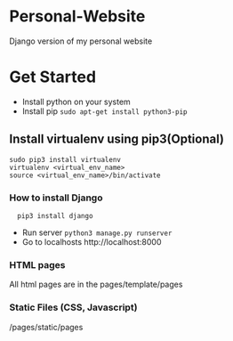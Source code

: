 # Personal-Website
Django version of my personal website

# Get Started

- Install python on your system
- Install pip ```sudo apt-get install python3-pip```

## Install virtualenv using pip3(Optional)
```
sudo pip3 install virtualenv
virtualenv <virtual_env_name>
source <virtual_env_name>/bin/activate
```

### How to install Django

```
  pip3 install django
```

- Run server ``` python3 manage.py runserver ```
- Go to localhosts http://localhost:8000

### HTML pages

All html pages are in the pages/template/pages

### Static Files (CSS, Javascript)

/pages/static/pages
